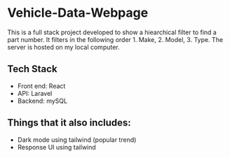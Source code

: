 # Vehicle-Data-Webpage
This is a full stack project developed to show a hiearchical filter to find a part number. It filters in the following order 1. Make, 2. Model, 3. Type. The server is hosted on my local computer. 

## Tech Stack
- Front end: React
- API: Laravel
- Backend: mySQL

## Things that it also includes:
- Dark mode using tailwind (popular trend)
- Response UI using tailwind 
